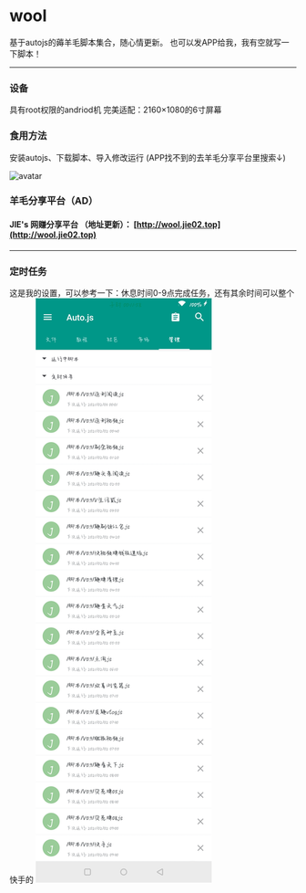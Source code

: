 # wool
基于autojs的薅羊毛脚本集合，随心情更新。
也可以发APP给我，我有空就写一下脚本！
<hr>

### 设备
具有root权限的andriod机
完美适配：2160×1080的6寸屏幕


### 食用方法
安装autojs、下载脚本、导入修改运行
(APP找不到的去羊毛分享平台里搜索↓)



![avatar](https://github.com/jiemo9527/wool/blob/master/xunge.jpeg?raw=true)


###  羊毛分享平台（AD）
#### JIE's 网赚分享平台 （地址更新）：  [http://wool.jie02.top](http://wool.jie02.top)
<hr>

### 定时任务
这是我的设置，可以参考一下：休息时间0-9点完成任务，还有其余时间可以整个快手的
![avatar](https://github.com/jiemo9527/wool/blob/master/定时任务参考设置.jpg?raw=true)

